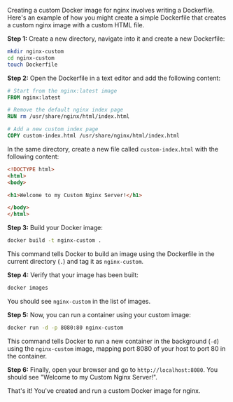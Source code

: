 Creating a custom Docker image for nginx involves writing a Dockerfile. Here's an example of how you might create a simple Dockerfile that creates a custom nginx image with a custom HTML file.

**Step 1:** Create a new directory, navigate into it and create a new Dockerfile:

```bash
mkdir nginx-custom
cd nginx-custom
touch Dockerfile
```

**Step 2:** Open the Dockerfile in a text editor and add the following content:

```Dockerfile
# Start from the nginx:latest image
FROM nginx:latest

# Remove the default nginx index page
RUN rm /usr/share/nginx/html/index.html

# Add a new custom index page
COPY custom-index.html /usr/share/nginx/html/index.html
```

In the same directory, create a new file called `custom-index.html` with the following content:

```html
<!DOCTYPE html>
<html>
<body>

<h1>Welcome to my Custom Nginx Server!</h1>

</body>
</html>
```

**Step 3:** Build your Docker image:

```bash
docker build -t nginx-custom .
```

This command tells Docker to build an image using the Dockerfile in the current directory (`.`) and tag it as `nginx-custom`.

**Step 4:** Verify that your image has been built:

```bash
docker images
```

You should see `nginx-custom` in the list of images.

**Step 5:** Now, you can run a container using your custom image:

```bash
docker run -d -p 8080:80 nginx-custom
```

This command tells Docker to run a new container in the background (`-d`) using the `nginx-custom` image, mapping port 8080 of your host to port 80 in the container.

**Step 6:** Finally, open your browser and go to `http://localhost:8080`. You should see "Welcome to my Custom Nginx Server!".

That's it! You've created and run a custom Docker image for nginx.